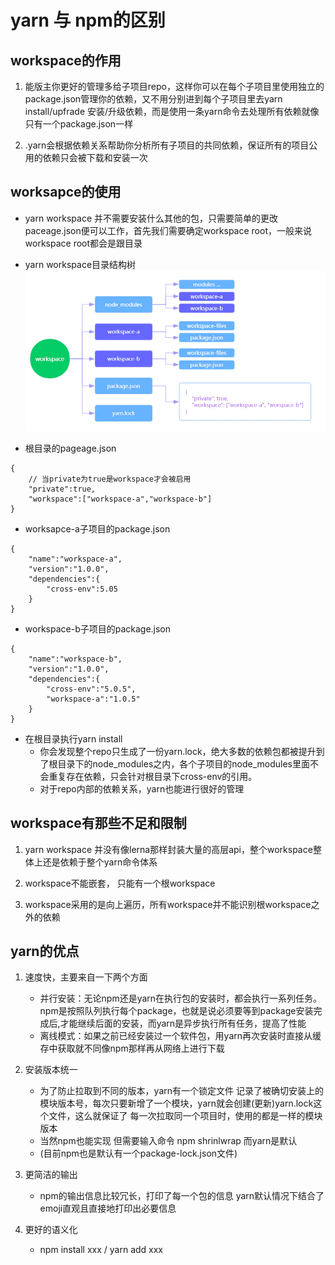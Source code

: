 # yarn 与 npm的区别

## workspace的作用

1. 能版主你更好的管理多给子项目repo，这样你可以在每个子项目里使用独立的package.json管理你的依赖，又不用分别进到每个子项目里去yarn install/upfrade 安装/升级依赖，而是使用一条yarn命令去处理所有依赖就像只有一个package.json一样


2. .yarn会根据依赖关系帮助你分析所有子项目的共同依赖，保证所有的项目公用的依赖只会被下载和安装一次

## worksapce的使用

* yarn workspace 并不需要安装什么其他的包，只需要简单的更改paceage.json便可以工作，首先我们需要确定workspace root，一般来说workspace root都会是跟目录

* yarn workspace目录结构树
  ![目录结构树](./asd.webp)

* 根目录的pageage.json
```
{
    // 当private为true是workspace才会被启用
    "private":true,
    "workspace":["workspace-a","workspace-b"]
}
```

* worksapce-a子项目的package.json
```
{
    "name":"workspace-a",
    "version":"1.0.0",
    "dependencies":{
        "cross-env":5.05
    }
}
```


* workspace-b子项目的package.json
```
{
    "name":"workspace-b",
    "version":"1.0.0",
    "dependencies":{
        "cross-env":"5.0.5",
        "workspace-a":"1.0.5"
    }
}
```

* 在根目录执行yarn install
    - 你会发现整个repo只生成了一份yarn.lock，绝大多数的依赖包都被提升到了根目录下的node_modules之内，各个子项目的node_modules里面不会重复存在依赖，只会针对根目录下cross-env的引用。
    - 对于repo内部的依赖关系，yarn也能进行很好的管理

## workspace有那些不足和限制

1. yarn workspace 并没有像lerna那样封装大量的高层api，整个workspace整体上还是依赖于整个yarn命令体系

2. workspace不能嵌套， 只能有一个根workspace

3. workspace采用的是向上遍历，所有workspace并不能识别根workspace之外的依赖

## yarn的优点

1. 速度快，主要来自一下两个方面
    - 并行安装：无论npm还是yarn在执行包的安装时，都会执行一系列任务。npm是按照队列执行每个package，也就是说必须要等到package安装完成后,才能继续后面的安装，而yarn是异步执行所有任务，提高了性能
    - 离线模式：如果之前已经安装过一个软件包，用yarn再次安装时直接从缓存中获取就不同像npm那样再从网络上进行下载

2. 安装版本统一
    - 为了防止拉取到不同的版本，yarn有一个锁定文件 记录了被确切安装上的模块版本号，每次只要新增了一个模块，yarn就会创建(更新)yarn.lock这个文件，这么就保证了 每一次拉取同一个项目时，使用的都是一样的模块版本
    - 当然npm也能实现 但需要输入命令 npm shrinlwrap 而yarn是默认
    - (目前npm也是默认有一个package-lock.json文件)

3. 更简洁的输出
    - npm的输出信息比较冗长，打印了每一个包的信息 yarn默认情况下结合了emoji直观且直接地打印出必要信息

4. 更好的语义化
    - npm install xxx / yarn add xxx